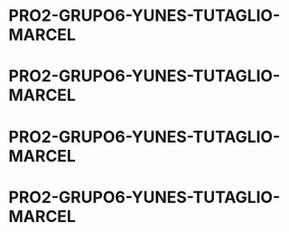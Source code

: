 # PRO2-GRUPO6-YUNES-TUTAGLIO-MARCEL
# PRO2-GRUPO6-YUNES-TUTAGLIO-MARCEL
# PRO2-GRUPO6-YUNES-TUTAGLIO-MARCEL
# PRO2-GRUPO6-YUNES-TUTAGLIO-MARCEL
